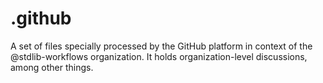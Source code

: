 # .github
A set of files specially processed by the GitHub platform in context of the @stdlib-workflows organization. It holds organization-level discussions, among other things.
